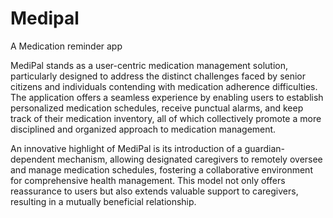 # Medipal

A Medication reminder app

MediPal stands as a user-centric medication management solution, particularly designed to address the distinct challenges faced by senior citizens and individuals contending with medication adherence difficulties. The application offers a seamless experience by enabling users to establish personalized medication schedules, receive punctual alarms, and keep track of their medication inventory, all of which collectively promote a more disciplined and organized approach to medication management. 

An innovative highlight of MediPal is its introduction of a guardian-dependent mechanism, allowing designated caregivers to remotely oversee and manage medication schedules, fostering a collaborative environment for comprehensive health management. This model not only offers reassurance to users but also extends valuable support to caregivers, resulting in a mutually beneficial relationship.

